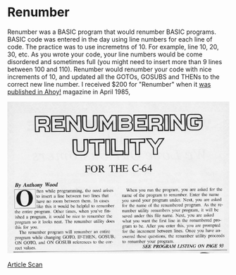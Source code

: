 # Renumber

Renumber was a BASIC program that would renumber BASIC programs.   BASIC code was entered in the day using line numbers for each line of code.  The practice was to use incremetns of 10.  For example, line 10, 20, 30, etc.   As you wrote your code, your line numbers would be come disordered and sometimes full (you might need to insert more than 9 lines between 100 and 110).  Renumber would renumber your code with nice increments of 10, and updated all the GOTOs, GOSUBS and THENs to the correct new line number.  I received $200 for "Renumber" when it [was published in Ahoy!](./../../scans/1984-6-15-ahoy-composite.jpg) magazine in April 1985, 

![Article Header Graphic](article.png)

[Article Scan](renumber-ahoy-july-1984.pdf)




